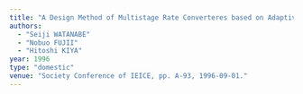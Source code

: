 ```yaml
---
title: "A Design Method of Multistage Rate Converteres based on Adaptive Filters"
authors:
  - "Seiji WATANABE"
  - "Nobuo FUJII"
  - "Hitoshi KIYA"
year: 1996
type: "domestic"
venue: "Society Conference of IEICE, pp. A-93, 1996-09-01."
---
```

